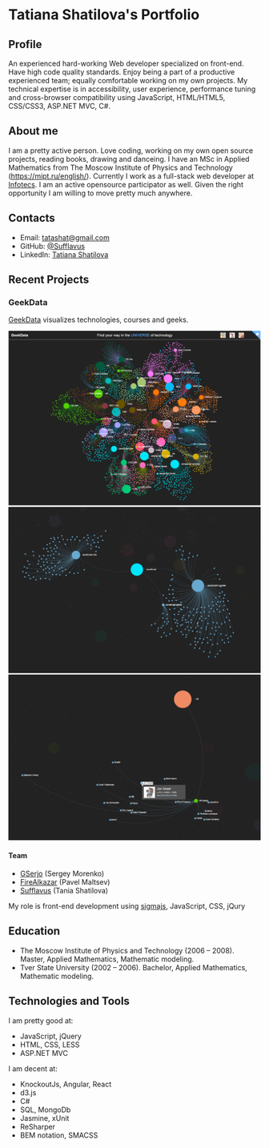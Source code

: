 # Tatiana Shatilova's Portfolio

## Profile

An experienced hard-working Web developer specialized on front-end. Have high code quality standards. Enjoy being a part of a productive experienced team; equally comfortable working on my own projects. My technical expertise is in accessibility, user experience, performance tuning and cross-browser compatibility using JavaScript, HTML/HTML5, CSS/CSS3, ASP.NET MVC, C#.

## About me

I am a pretty active person. Love coding, working on my own open source projects, reading books, drawing and danceing.
I have an MSc in Applied Mathematics from The Moscow Institute of Physics and Technology (https://mipt.ru/english/).
Currently I work as a full-stack web developer at [Infotecs](http://www.infotecs.us/). I am an active opensource participator as well.
Given the right opportunity I am willing to move pretty much anywhere.

## Contacts

* Email: [tatashat@gmail.com](mailto:tatashat@gmail.com)
* GitHub: [@Sufflavus](https://github.com/Sufflavus)
* LinkedIn: [Tatiana Shatilova](https://us.linkedin.com/pub/tatiana-shatilova/81/94/260)

## Recent Projects

### GeekData 
[GeekData](http://geekdata.io/) visualizes technologies, courses and geeks.

![01_GeekData_1](https://github.com/Sufflavus/Portfolio/blob/master/images/01_GeekData_1.png)
![02_GeekData_2](https://github.com/Sufflavus/Portfolio/blob/master/images/01_GeekData_2.png)
![03_GeekData_3](https://github.com/Sufflavus/Portfolio/blob/master/images/01_GeekData_3.png)

#### Team

 - [GSerjo](https://github.com/GSerjo) (Sergey Morenko)
 - [FireAlkazar](https://github.com/FireAlkazar) (Pavel Maltsev)
 - [Sufflavus](https://github.com/Sufflavus) (Tania Shatilova)

My role is front-end development using [sigmajs](http://sigmajs.org/), JavaScript, CSS, jQury

## Education 

* The Moscow Institute of Physics and Technology (2006 – 2008). Master, Applied Mathematics, Mathematic modeling.
* Tver State University (2002 – 2006). Bachelor, Applied Mathematics, Mathematic modeling.

## Technologies and Tools

I am pretty good at:

* JavaScript, jQuery
* HTML, CSS, LESS
* ASP.NET MVC

I am decent at:

* KnockoutJs, Angular, React
* d3.js
* C#
* SQL, MongoDb
* Jasmine, xUnit
* ReSharper
* BEM notation, SMACSS 